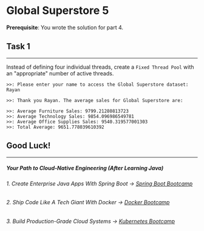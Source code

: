 # Global Superstore 5

**Prerequisite**: You wrote the solution for part 4.

## Task 1
-----

Instead of defining four individual threads, create a `Fixed Thread Pool` with an "appropriate" number of active threads.

```
>>: Please enter your name to access the Global Superstore dataset: Rayan

>>: Thank you Rayan. The average sales for Global Superstore are:

>>: Average Furniture Sales: 9799.21280813723
>>: Average Technology Sales: 9854.096986549781
>>: Average Office Supplies Sales: 9540.319577001303
>>: Total Average: 9651.778039610392
```

## Good Luck!
--------
##### Your Path to Cloud-Native Engineering (After Learning Java)
###### 1. Create Enterprise Java Apps With Spring Boot → [Spring Boot Bootcamp](https://www.udemy.com/course/the-complete-spring-boot-development-bootcamp/?couponCode=SPRING_BOOTCAMP)
###### 2. Ship Code Like A Tech Giant With Docker → [Docker Bootcamp](https://www.udemy.com/course/docker-bootcamp-conquer-docker-with-real-world-projects/?couponCode=DOCKER_BOOTCAMP)
###### 3. Build Production-Grade Cloud Systems → [Kubernetes Bootcamp](https://kubernetestraining.io/)